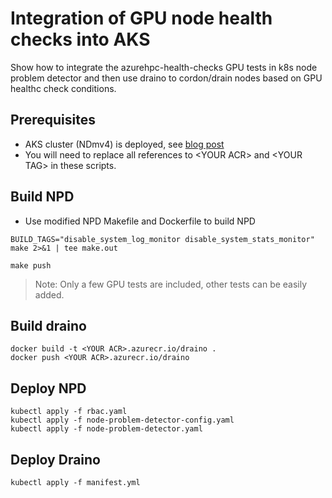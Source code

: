 # Integration of GPU node health checks into AKS  

Show how to integrate the azurehpc-health-checks GPU tests in k8s node problem detector and then use draino to cordon/drain nodes based on GPU healthc check conditions.
 
## Prerequisites

- AKS cluster (NDmv4) is deployed, see [blog post](https://techcommunity.microsoft.com/t5/azure-high-performance-computing/deploy-ndm-v4-a100-kubernetes-cluster/ba-p/3838871)
- You will need to replace all references to \<YOUR ACR\> and \<YOUR TAG\>  in these scripts.

## Build NPD
- Use modified NPD Makefile and Dockerfile to build NPD
```
BUILD_TAGS="disable_system_log_monitor disable_system_stats_monitor" make 2>&1 | tee make.out
```
```
make push
```
>Note: Only a few GPU tests are included, other tests can be easily added.

## Build draino
```
docker build -t <YOUR ACR>.azurecr.io/draino .
docker push <YOUR ACR>.azurecr.io/draino
```

## Deploy NPD
```
kubectl apply -f rbac.yaml
kubectl apply -f node-problem-detector-config.yaml
kubectl apply -f node-problem-detector.yaml
``` 

## Deploy Draino
```
kubectl apply -f manifest.yml
```
